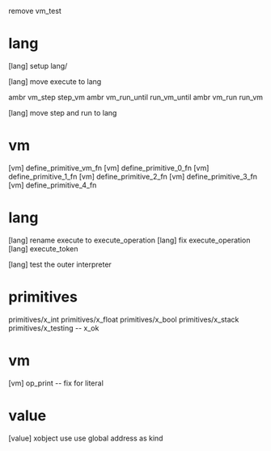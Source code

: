 remove vm_test

# lang

[lang] setup lang/

[lang] move execute to lang

ambr vm_step step_vm
ambr vm_run_until run_vm_until
ambr vm_run run_vm

[lang] move step and run to lang

# vm

[vm] define_primitive_vm_fn
[vm] define_primitive_0_fn
[vm] define_primitive_1_fn
[vm] define_primitive_2_fn
[vm] define_primitive_3_fn
[vm] define_primitive_4_fn

# lang

[lang] rename execute to execute_operation
[lang] fix execute_operation
[lang] execute_token

[lang] test the outer interpreter

# primitives

primitives/x_int
primitives/x_float
primitives/x_bool
primitives/x_stack
primitives/x_testing -- x_ok

# vm

[vm] op_print -- fix for literal

# value

[value] xobject use use global address as kind
